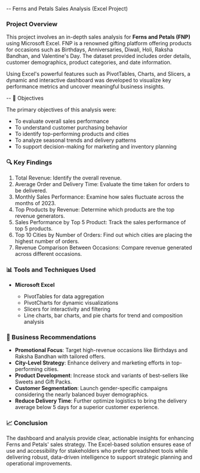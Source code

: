 -- Ferns and Petals Sales Analysis (Excel Project)

### Project Overview

This project involves an in-depth sales analysis for **Ferns and Petals (FNP)** using Microsoft Excel. FNP is a renowned gifting platform offering products for occasions such as Birthdays, Anniversaries, Diwali, Holi, Raksha Bandhan, and Valentine's Day. The dataset provided includes order details, customer demographics, product categories, and date information.

Using Excel's powerful features such as PivotTables, Charts, and Slicers, a dynamic and interactive dashboard was developed to visualize key performance metrics and uncover meaningful business insights.

-- 🎯 Objectives

The primary objectives of this analysis were:

* To evaluate overall sales performance
* To understand customer purchasing behavior
* To identify top-performing products and cities
* To analyze seasonal trends and delivery patterns
* To support decision-making for marketing and inventory planning

### 🔍 Key Findings

 1. Total Revenue: Identify the overall revenue.
 2. Average Order and Delivery Time: Evaluate the time taken for orders to be delivered.
 3. Monthly Sales Performance: Examine how sales fluctuate across the months of 2023.
 4. Top Products by Revenue: Determine which products are the top revenue generators.
 5. Sales Performance by Top 5 Product: Track the sales performance of top 5 products.
 6. Top 10 Cities by Number of Orders: Find out which cities are placing the highest
 number of orders.
 7. Revenue Comparison Between Occasions: Compare revenue generated across
 different occasions.


### 📊 Tools and Techniques Used

* **Microsoft Excel**

  * PivotTables for data aggregation
  * PivotCharts for dynamic visualizations
  * Slicers for interactivity and filtering
  * Line charts, bar charts, and pie charts for trend and composition analysis

### 🧠 Business Recommendations

* **Promotional Focus**: Target high-revenue occasions like Birthdays and Raksha Bandhan with tailored offers.
* **City-Level Strategy**: Enhance delivery and marketing efforts in top-performing cities.
* **Product Development**: Increase stock and variants of best-sellers like Sweets and Gift Packs.
* **Customer Segmentation**: Launch gender-specific campaigns considering the nearly balanced buyer demographics.
* **Reduce Delivery Time**: Further optimize logistics to bring the delivery average below 5 days for a superior customer experience.

### 📈 Conclusion

The dashboard and analysis provide clear, actionable insights for enhancing Ferns and Petals' sales strategy. The Excel-based solution ensures ease of use and accessibility for stakeholders who prefer spreadsheet tools while delivering robust, data-driven intelligence to support strategic planning and operational improvements.

